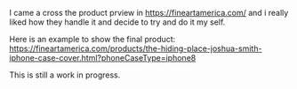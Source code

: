 I came a cross the product prview in https://fineartamerica.com/ and i really liked how they handle it and decide to try and do it my self.

Here is an example to show the final product: https://fineartamerica.com/products/the-hiding-place-joshua-smith-iphone-case-cover.html?phoneCaseType=iphone8

This is still a work in progress.
